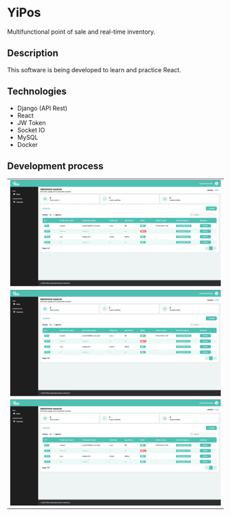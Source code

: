 # YiPos
Multifunctional point of sale and real-time inventory.

## Description
This software is being developed to learn and practice React.

## Technologies
- Django (API Rest)
- React
- JW Token
- Socket IO
- MySQL
- Docker

## Development process
<table>
  <tr>
    <td>
      <img src="https://raw.githubusercontent.com/TYisusDv/YiPos/master/images/p1.png" alt="Screenshot 1" width="100%">
    </td>
  </tr>
  <tr>
    <td>
      <img src="https://raw.githubusercontent.com/TYisusDv/YiPos/master/images/p1.png" alt="Screenshot 2" width="100%">
    </td>
  </tr>
  <tr>
    <td>
      <img src="https://raw.githubusercontent.com/TYisusDv/YiPos/master/images/p1.png" alt="Screenshot 3" width="100%">
    </td>
  </tr>
</table>